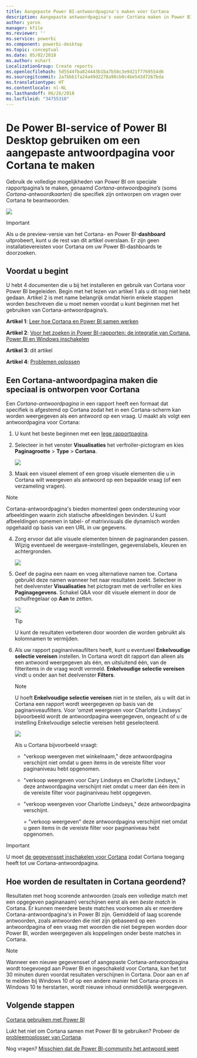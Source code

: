 ```yaml
---
title: Aangepaste Power BI-antwoordpagina's maken voor Cortana
description: Aangepaste antwoordpagina's voor Cortana maken in Power BI
author: yaron
manager: kfile
ms.reviewer: ''
ms.service: powerbi
ms.component: powerbi-desktop
ms.topic: conceptual
ms.date: 05/02/2018
ms.author: mihart
LocalizationGroup: Create reports
ms.openlocfilehash: 5d5544fba824443b1ba7b58c3e9d21f7769554d6
ms.sourcegitcommit: 2a7bbb1fa24a49d2278a90cb0c4be543d7267bda
ms.translationtype: HT
ms.contentlocale: nl-NL
ms.lasthandoff: 06/26/2018
ms.locfileid: "34755318"
---
```

# <a name="use-power-bi-service-or-power-bi-desktop-to-create-a-custom-answer-page-for-cortana"></a>De Power BI-service of Power BI Desktop gebruiken om een aangepaste antwoordpagina voor Cortana te maken
Gebruik de volledige mogelijkheden van Power BI om speciale rapportpagina’s te maken, genaamd *Cortana-antwoordpagina’s* (soms *Cortana-antwoordkaarten*) die specifiek zijn ontworpen om vragen over Cortana te beantwoorden.

![](media/service-cortana-answer-cards/power-bi-cortana.png)

> [!IMPORTANT]
> Als u de preview-versie van het Cortana- en Power BI-**dashboard** uitprobeert, kunt u de rest van dit artikel overslaan. Er zijn geen installatievereisten voor Cortana om uw Power BI-dashboards te doorzoeken.
> 
> 

## <a name="before-you-begin"></a>Voordat u begint
U hebt 4 documenten die u bij het installeren en gebruik van Cortana voor Power BI begeleiden. Begin met het lezen van artikel 1 als u dit nog niet hebt gedaan. Artikel 2 is met name belangrijk omdat hierin enkele stappen worden beschreven die u moet nemen voordat u kunt beginnen met het gebruiken van Cortana-antwoordpagina’s.

**Artikel 1**: [Leer hoe Cortana en Power BI samen werken](service-cortana-intro.md)

**Artikel 2**: [Voor het zoeken in Power BI-rapporten: de integratie van Cortana, Power BI en Windows inschakelen](service-cortana-enable.md)

**Artikel 3**: dit artikel

**Artikel 4**: [Problemen oplossen](service-cortana-troubleshoot.md)

## <a name="create-a-cortana-answer-page-designed-specifically-for-cortana"></a>Een Cortana-antwoordpagina maken die speciaal is ontworpen voor Cortana
Een *Cortana-antwoordpagina* in een rapport heeft een formaat dat specifiek is afgestemd op Cortana zodat het in een Cortana-scherm kan worden weergegeven als een antwoord op een vraag. U maakt als volgt een antwoordpagina voor Cortana:

1. U kunt het beste beginnen met een [lege rapportpagina](power-bi-report-add-page.md).
2. Selecteer in het venster **Visualisaties** het verfroller-pictogram en kies **Paginagrootte** > **Type** > **Cortana**.
   
    ![](media/service-cortana-answer-cards/pbi-cortana-page-size-new.png)
3. Maak een visueel element of een groep visuele elementen die u in Cortana wilt weergeven als antwoord op een bepaalde vraag (of een verzameling vragen).

> [!NOTE]
> Cortana-antwoordpagina's bieden momenteel geen ondersteuning voor afbeeldingen waarin zich statische afbeeldingen bevinden. U kunt afbeeldingen opnemen in tabel- of matrixvisuals die dynamisch worden opgehaald op basis van een URL in uw gegevens. 
> 
> 

4. Zorg ervoor dat alle visuele elementen binnen de paginaranden passen. Wijzig eventueel de weergave-instellingen, gegevenslabels, kleuren en achtergronden.  
   
    ![](media/service-cortana-answer-cards/pbi_cortana_modify-new.png)
5. Geef de pagina een naam en voeg alternatieve namen toe. Cortana gebruikt deze namen wanneer het naar resultaten zoekt. Selecteer in het deelvenster **Visualisaties** het pictogram met de verfroller en kies **Paginagegevens**. Schakel Q&A voor dit visuele element in door de schuifregelaar op **Aan** te zetten.
   
    ![](media/service-cortana-answer-cards/pbi_cortana_names-newer.png)
   
   > [!TIP]
   > U kunt de resultaten verbeteren door woorden die worden gebruikt als kolomnamen te vermijden.
   > 
   > 
6. Als uw rapport paginaniveaufilters heeft, kunt u eventueel **Enkelvoudige selectie vereisen** instellen. In Cortana wordt dit rapport dan alleen als een antwoord weergegeven als één, en uitsluitend één, van de filteritems in de vraag wordt vermeld. **Enkelvoudige selectie vereisen** vindt u onder aan het deelvenster **Filters**.
   
   > [!NOTE]
   > U hoeft **Enkelvoudige selectie vereisen** niet in te stellen, als u wilt dat in Cortana een rapport wordt weergegeven op basis van de paginaniveaufilters. Voor 'omzet weergeven voor Charlotte Lindseys' bijvoorbeeld wordt de antwoordpagina weergegeven, ongeacht of u de instelling Enkelvoudige selectie vereisen hebt geselecteerd.
   > 
   > 
   
     ![](media/service-cortana-answer-cards/pbi-cortana-single-selection-new.png)
   
      Als u Cortana bijvoorbeeld vraagt:
   
   * "verkoop weergeven met winkelnaam," deze antwoordpagina verschijnt niet omdat u geen items in de vereiste filter voor paginaniveau hebt opgenomen.
   * "verkoop weergeven voor Cary Lindseys en Charlotte Lindseys," deze antwoordpagina verschijnt niet omdat u meer dan één item in de vereiste filter voor paginaniveau hebt opgegeven.
   * "verkoop weergeven voor Charlotte Lindseys," deze antwoordpagina verschijnt.
     
     = "verkoop weergeven" deze antwoordpagina verschijnt niet omdat u geen items in de vereiste filter voor paginaniveau hebt opgenomen.

> [!IMPORTANT]
> U moet [de gegevensset inschakelen voor Cortana](service-cortana-enable.md) zodat Cortana toegang heeft tot uw Cortana-antwoordpagina.
> 
> 

## <a name="how-does-cortana-order-the-results"></a>Hoe worden de resultaten in Cortana geordend?
Resultaten met hoog scorende antwoorden (zoals een volledige match met een opgegeven paginanaam) verschijnen eerst als een *beste match* in Cortana. Er kunnen meerdere beste matches voorkomen als er meerdere Cortana-antwoordpagina's in Power BI zijn. Gemiddeld of laag scorende antwoorden, zoals antwoorden die niet zijn gebaseerd op een antwoordpagina of een vraag met woorden die niet begrepen worden door Power BI, worden weergegeven als koppelingen onder beste matches in Cortana.

> [!NOTE]
> Wanneer een nieuwe gegevensset of aangepaste Cortana-antwoordpagina wordt toegevoegd aan Power BI en ingeschakeld voor Cortana, kan het tot 30 minuten duren voordat resultaten verschijnen in Cortana. Door aan en af te melden bij Windows 10 of op een andere manier het Cortana-proces in Windows 10 te herstarten, wordt nieuwe inhoud onmiddellijk weergegeven.
> 
> 

## <a name="next-steps"></a>Volgende stappen
[Cortana gebruiken met Power BI](service-cortana-intro.md)

Lukt het niet om Cortana samen met Power BI te gebruiken?  Probeer de [probleemoplosser van Cortana](service-cortana-troubleshoot.md).

Nog vragen? [Misschien dat de Power BI-community het antwoord weet](http://community.powerbi.com/)

